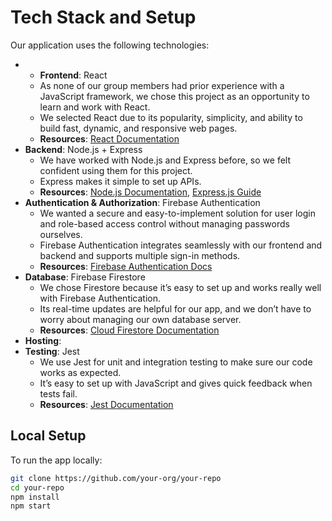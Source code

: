 # Tech Stack and Setup

Our application uses the following technologies:

- - **Frontend**: React  
  - As none of our group members had prior experience with a JavaScript framework, we chose this project as an opportunity to learn and work with React.  
  - We selected React due to its popularity, simplicity, and ability to build fast, dynamic, and responsive web pages.
  - **Resources**: [React Documentation](https://react.dev/)
- **Backend**: Node.js + Express  
  - We have worked with Node.js and Express before, so we felt confident using them for this project.  
  - Express makes it simple to set up APIs.  
  - **Resources**: [Node.js Documentation](https://nodejs.org/en/docs/), [Express.js Guide](https://expressjs.com/en/starter/installing.html)
- **Authentication & Authorization**: Firebase Authentication  
  - We wanted a secure and easy-to-implement solution for user login and role-based access control without managing passwords ourselves.  
  - Firebase Authentication integrates seamlessly with our frontend and backend and supports multiple sign-in methods.
  - **Resources**: [Firebase Authentication Docs](https://firebase.google.com/docs/auth)
- **Database**: Firebase Firestore  
  - We chose Firestore because it’s easy to set up and works really well with Firebase Authentication.  
  - Its real-time updates are helpful for our app, and we don’t have to worry about managing our own database server.  
  - **Resources**: [Cloud Firestore Documentation](https://firebase.google.com/docs/firestore)
- **Hosting**:
- **Testing**: Jest  
  - We use Jest for unit and integration testing to make sure our code works as expected.  
  - It’s easy to set up with JavaScript and gives quick feedback when tests fail.  
  - **Resources**: [Jest Documentation](https://jestjs.io/docs/getting-started)

## Local Setup

To run the app locally:

```bash
git clone https://github.com/your-org/your-repo
cd your-repo
npm install
npm start
